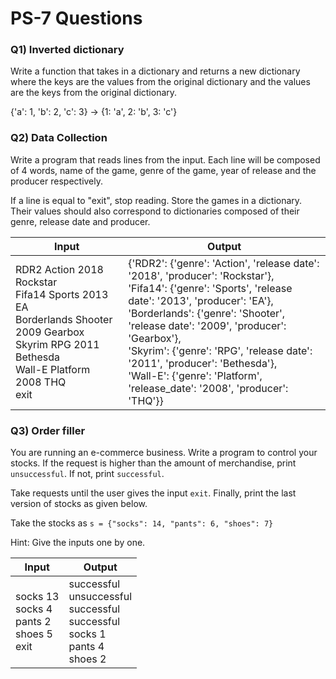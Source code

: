 # PS-7 Questions

### **Q1) Inverted dictionary**

Write a function that takes in a dictionary and returns a new dictionary where the keys are the 
values from the original dictionary and the values are the keys from the original dictionary.

{'a': 1, 'b': 2, 'c': 3} → {1: 'a', 2: 'b', 3: 'c'}

### **Q2) Data Collection**

Write a program that reads lines from the input. 
Each line will be composed of 4 words, name of the game, genre of the game, year of release and the producer respectively. 

If a line is equal to "exit", stop reading. Store the games in a dictionary. Their values should also correspond to dictionaries composed of their genre, release date and producer.

Input | Output
--- | ---
RDR2 Action 2018 Rockstar <br> Fifa14 Sports 2013 EA <br> Borderlands Shooter 2009 Gearbox <br> Skyrim RPG 2011 Bethesda <br> Wall-E Platform 2008 THQ <br> exit | {'RDR2': {'genre': 'Action', 'release date': '2018', 'producer': 'Rockstar'}, <br> 'Fifa14': {'genre': 'Sports', 'release date': '2013', 'producer': 'EA'}, <br> 'Borderlands': {'genre': 'Shooter', 'release date': '2009', 'producer': 'Gearbox'}, <br> 'Skyrim': {'genre': 'RPG', 'release date': '2011', 'producer': 'Bethesda'}, <br> 'Wall-E': {'genre': 'Platform', 'release_date': '2008', 'producer': 'THQ'}}

### **Q3) Order filler**

You are running an e-commerce business. Write a program to control your stocks. If the request is higher than the amount of merchandise, print `unsuccessful`. If not, print `successful`.

Take requests until the user gives the input `exit`. Finally, print the last version of stocks as given below.

Take the stocks as `s = {"socks": 14, "pants": 6, "shoes": 7}`

Hint: Give the inputs one by one.

Input | Output
--- | ---
socks 13 <br> socks 4 <br> pants 2 <br> shoes 5 <br> exit | successful <br> unsuccessful <br> successful <br> successful <br> socks 1 <br> pants 4 <br> shoes 2